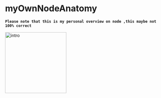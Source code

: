 # myOwnNodeAnatomy
**`Please note that this is my personal overview on node ,this maybe not 100% correct`**


<img src="https://images.idgesg.net/images/article/2018/04/iwan_05-100755063-orig.jpg"
     alt="intro"
     style=" margin:0 auto;eidth:300px;height:200px" />
